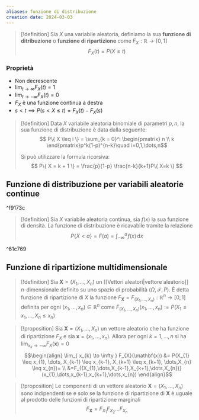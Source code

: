 ```yaml
---
aliases: funzione di distribuzione
creation date: 2024-03-03
---
```


>[!definition]
>Sia $X$ una variabile aleatoria, definiamo la sua **funzione di ditribuzione** o **funzione di ripartizione** come $F_{X} : \mathbb{R} \to [0,1]$ 
>$$ F_{X}(t) = P(X \leq t) $$
>

### Proprietà
- Non decrescente
- $\lim_{ t \to \infty } F_{X}(t) = 1$
- $\lim_{ t \to -\infty } F_{X}(t) = 0$
- $F_{X}$ è una funzione continua a destra 
- $s < t \implies P(s < X \leq t) = F_{X}(t) - F_{X}(s)$


> [!definition]
> Data $X$ variabile aleatoria binomiale di parametri $p,n$, la sua funzione di distribuzione è data dalla seguente:
> $$ P\{ X \leq i \} = \sum_{k = 0}^i \begin{pmatrix}
> n \\
> k
> \end{pmatrix}p^k(1-p)^{n-k}\quad i=0,1,\dots,n$$
> 
> Si può utilizzare la formula ricorsiva:
> $$ P\{ X = k + 1 \} = \frac{p}{1-p} \frac{n-k}{k+1}P\{ X=k \} $$



## Funzione di distribuzione per variabili aleatorie continue

^f9173c

> [!definition]
> Sia $X$ variabile aleatoria continua, sia $f(x)$ la sua funzione di densità. La funzione di distribuzione è ricavabile tramite la relazione
> $$ P\{ X < a \} = F(a) = \int _{-\infty}^{a} \! f(x) \, \mathrm{d}x  $$

^61c769

## Funzione di ripartizione multidimensionale

> [!definition]
> Sia $\mathbf{X} = (X_{1},\dots,X_{n})$ un [[Vettori aleatori|vettore aleatorio]] $n$-dimensionale definito su uno spazio di probabilità $(\Omega,\mathcal{F},P)$. È detta funzione di ripartizione di $X$ la funzione $F_{\mathbf{X}} = F_{(X_{1},\dots,X_{n})} : \mathbb{R}^n \to [0,1]$ definita per ogni $(x_{1},\dots,x_{n}) \in \mathbb{R}^n$ come $F_{(X_{1},\dots,X_{n})}(x_{1},\dots,x_{n}) := P(X_{1} \leq x_{1},\dots,X_{n} \leq x_{n})$

>[!proposition]
>Sia $\mathbf{X}=(X_{1},\dots,X_{n})$ un vettore aleatorio che ha funzione di ripartizione $F_{X}$ e sia $\mathbf{x} = (x_{1},\dots,x_{n})$. Allora per ogni $k=1,\dots,n$ si ha $\lim_{ x_{k} \to -\infty }F_{X}(\mathbf{x})=0$ 
>$$\begin{align}
\lim_{ x_{k} \to \infty } F_{X}(\mathbf{x}) &= P(X_{1} \leq x_{1}, \dots, X_{k-1} \leq x_{k-1}, X_{k+1} \leq x_{k+1}, \dots,X_{n} \leq x_{n})= \\
&=F_{(X_{1},\dots,X_{k-1},X_{k+1},\dots,X_{n})}(x_{1},\dots,x_{k-1},x_{k+1},\dots,x_{n})
\end{align}$$

>[!proposition]
>Le componenti di un vettore aleatorio $\mathbf{X}=(X_{1},\dots,X_{n})$ sono indipendenti se e solo se la funzione di ripartizione di $\mathbf{X}$ è uguale al prodotto delle funzioni di ripartizione marginali
>$$ F_{\mathbf{X}} = F_{X_{1}}F_{X_{2}}\dots F_{X_{n}} $$